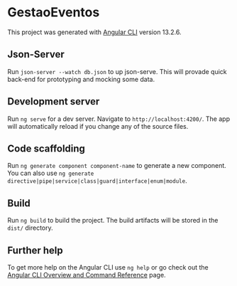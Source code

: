 # GestaoEventos

This project was generated with [Angular CLI](https://github.com/angular/angular-cli) version 13.2.6.

## Json-Server

Run `json-server --watch db.json` to up json-serve. This will provade quick back-end for prototyping and mocking some data.

## Development server

Run `ng serve` for a dev server. Navigate to `http://localhost:4200/`. The app will automatically reload if you change any of the source files.

## Code scaffolding

Run `ng generate component component-name` to generate a new component. You can also use `ng generate directive|pipe|service|class|guard|interface|enum|module`.

## Build

Run `ng build` to build the project. The build artifacts will be stored in the `dist/` directory.

## Further help

To get more help on the Angular CLI use `ng help` or go check out the [Angular CLI Overview and Command Reference](https://angular.io/cli) page.
